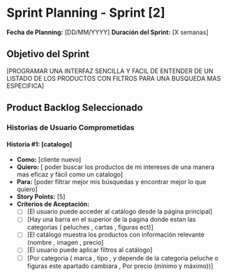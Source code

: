 # Sprint Planning - Sprint [2]

**Fecha de Planning:** [DD/MM/YYYY]
**Duración del Sprint:** [X semanas]

## Objetivo del Sprint
[PROGRAMAR UNA INTERFAZ SENCILLA Y FACIL DE ENTENDER DE UN LISTADO DE LOS PRODUCTOS CON FILTROS PARA UNA BUSQUEDA MAS ESPECIFICA]

## Product Backlog Seleccionado

### Historias de Usuario Comprometidas

#### Historia #1: [catalogo]
- **Como:** [cliente nuevo]
- **Quiero:** [ poder buscar los productos de mi intereses de una manera mas eficaz y fácil como un catalogo]
- **Para:** [poder filtrar mejor mis búsquedas y encontrar mejor lo que quiero]
- **Story Points:** [5]
- **Criterios de Aceptación:**
  - [ ] [El usuario puede acceder al catálogo desde la página principal]
  - [ ] [Hay una barra  en el superior de la pagina donde estan las categorias ( peluches , cartas , figuras ect)]
  - [ ] [El catálogo muestra los productos con información relevante (nombre , imagen , precio]
  - [ ] [El usuario puede aplicar filtros al catálogo]
  - [ ] [Por categoria ( marca , tipo ,  y depende de la categoria  peluche o figuras este apartado cambiara , Por precio (mínimo y máximo))]
